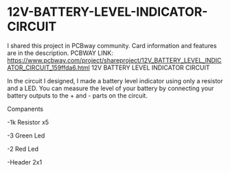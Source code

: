 # 12V-BATTERY-LEVEL-INDICATOR-CIRCUIT
I shared this project in PCBway community. Card information and features are in the description. PCBWAY LINK: https://www.pcbway.com/project/shareproject/12V_BATTERY_LEVEL_INDICATOR_CIRCUIT_159ffda6.html
12V BATTERY LEVEL INDICATOR CIRCUIT

 

In the circuit I designed, I made a battery level indicator using only a resistor and a LED. You can measure the level of your battery by connecting your battery outputs to the + and - parts on the circuit.

 

 

 

 

Companents

-1k Resistor x5

-3 Green Led

-2 Red Led

-Header 2x1
